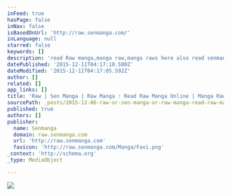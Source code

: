 ```yaml
---
inFeed: true
hasPage: false
inNav: false
isBasedOnUrl: 'http://raw.senmanga.com/'
inLanguage: null
starred: false
keywords: []
description: 'read Raw manga,manga raw,manga raws here also read senmanga raw,naruto,magi,bleach,one piece,fairy tail,kuroko no basket,kimi no iru machi,hsdk,berserk,baka updates and IPPO online here.'
datePublished: '2015-12-11T04:17:10.580Z'
dateModified: '2015-12-11T04:17:05.592Z'
author: []
related: []
app_links: []
title: 'Raw | Sen Manga | Raw Manga : Read Raw Manga Online | Manga Raw Online | Sen Manga'
sourcePath: _posts/2015-12-06-raw-or-sen-manga-or-raw-manga-read-raw-manga-online-or-manga.md
published: true
authors: []
publisher:
  name: Senmanga
  domain: raw.senmanga.com
  url: 'http://raw.senmanga.com'
  favicon: 'http://raw.senmanga.com/Manga/Favi.png'
_context: 'http://schema.org'
_type: MediaObject

---
```

![](https://the-grid-user-content.s3-us-west-2.amazonaws.com/730bb317-2286-4870-8b4d-808d1b9c4f08.png)